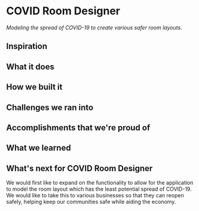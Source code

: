# COVID Room Designer
*Modeling the spread of COVID-19 to create various safer room layouts.*

## Inspiration

## What it does

## How we built it

## Challenges we ran into

## Accomplishments that we're proud of

## What we learned

## What's next for COVID Room Designer
We would first like to expand on the functionality to allow for the application to model the room layout which has the least potential spread of COVID-19. We would like to take this to various businesses so that they can reopen safely, helping keep our communities safe while aiding the economy. 
